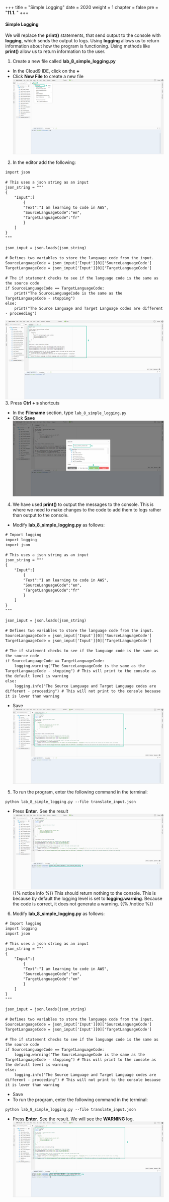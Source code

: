 +++
title = "Simple Logging"
date = 2020
weight = 1
chapter = false
pre = "<b>11.1. </b>"
+++
#### Simple Logging

We will replace the **print()** statements, that send output to the console with **logging**, which sends the output to logs. Using **logging** allows us to return information about how the program is functioning. Using methods like **print()** allow us to return information to the user.

1. Create a new file called **lab_8_simple_logging.py**
* In the Cloud9 IDE, click on the **+** 
* Click **New File** to create a new file
![Add input validation](/images/11-logging/11.1-simple-logging/simple-logging-001.png?featherlight=false&width=90pc)
2. In the editor add the following:
```
import json

# This uses a json string as an input
json_string = """
{
    "Input":[
        {
        "Text":"I am learning to code in AWS",
        "SourceLanguageCode":"en",
        "TargetLanguageCode":"fr"
        }
    ]
}
"""

json_input = json.loads(json_string)

# Defines two variables to store the language code from the input.
SourceLanguageCode = json_input['Input'][0]['SourceLanguageCode']
TargetLanguageCode = json_input['Input'][0]['TargetLanguageCode']

# The if statement checks to see if the language code is the same as the source code
if SourceLanguageCode == TargetLanguageCode:
    print("The SourceLanguageCode is the same as the TargetLanguageCode - stopping")
else:
    print("The Source Language and Target Language codes are different - proceeding")
```
![Add input validation](/images/11-logging/11.1-simple-logging/simple-logging-002.png?featherlight=false&width=90pc)
3. Press **Ctrl + s** shortcuts 
* In the **Filename** section, type ```lab_8_simple_logging.py```
* Click **Save**
![Add input validation](/images/11-logging/11.1-simple-logging/simple-logging-003.png?featherlight=false&width=90pc)
4. We have used **print()** to output the messages to the console. This is where we need to make changes to the code to add them to logs rather than output to the console.
* Modify **lab_8_simple_logging.py** as follows:
```
# Import logging
import logging
import json

# This uses a json string as an input
json_string = """
{
    "Input":[
        {
        "Text":"I am learning to code in AWS",
        "SourceLanguageCode":"en",
        "TargetLanguageCode":"fr"
        }
    ]
}
"""

json_input = json.loads(json_string)

# Defines two variables to store the language code from the input.
SourceLanguageCode = json_input['Input'][0]['SourceLanguageCode']
TargetLanguageCode = json_input['Input'][0]['TargetLanguageCode']

# The if statement checks to see if the language code is the same as the source code
if SourceLanguageCode == TargetLanguageCode:
    logging.warning("The SourceLanguageCode is the same as the TargetLanguageCode - stopping") # This will print to the console as the default level is warning
else:
    logging.info("The Source Language and Target Language codes are different - proceeding") # This will not print to the console because it is lower than warning
```
* Save
![Add input validation](/images/11-logging/11.1-simple-logging/simple-logging-004.png?featherlight=false&width=90pc)
5. To run the program, enter the following command in the terminal:
```
python lab_8_simple_logging.py --file translate_input.json
```
* Press **Enter**. See the result
![Add input validation](/images/11-logging/11.1-simple-logging/simple-logging-005.png?featherlight=false&width=90pc)
{{% notice info %}} 
This should return nothing to the console. This is because by default the logging level is set to **logging.warning**. Because the code is correct, it does not generate a warning.
{{% /notice %}}
6. Modify **lab_8_simple_logging.py** as follows:
```
# Import logging
import logging
import json

# This uses a json string as an input
json_string = """
{
    "Input":[
        {
        "Text":"I am learning to code in AWS",
        "SourceLanguageCode":"en",
        "TargetLanguageCode":"en"
        }
    ]
}
"""

json_input = json.loads(json_string)

# Defines two variables to store the language code from the input.
SourceLanguageCode = json_input['Input'][0]['SourceLanguageCode']
TargetLanguageCode = json_input['Input'][0]['TargetLanguageCode']

# The if statement checks to see if the language code is the same as the source code
if SourceLanguageCode == TargetLanguageCode:
    logging.warning("The SourceLanguageCode is the same as the TargetLanguageCode - stopping") # This will print to the console as the default level is warning
else:
    logging.info("The Source Language and Target Language codes are different - proceeding") # This will not print to the console because it is lower than warning
```
* Save
* To run the program, enter the following command in the terminal:
```
python lab_8_simple_logging.py --file translate_input.json
```
* Press **Enter**. See the result. We will see the **WARNING** log.
![Add input validation](/images/11-logging/11.1-simple-logging/simple-logging-006.png?featherlight=false&width=90pc)